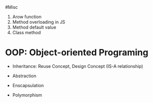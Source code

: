 #Misc
1. Arow function
2. Method overloading in JS
3. Method default value
4. Class method

# OOP: Object-oriented Programing
- Inheritance: Reuse Concept, Design Concept (IS-A relationship)

- Abstraction
- Enscapsulation
- Polymorphism